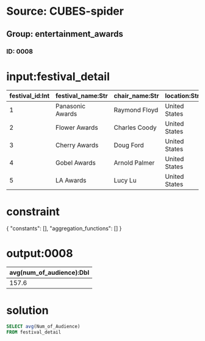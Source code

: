 # Source: CUBES-spider
## Group: entertainment_awards
### ID: 0008

# input:festival_detail

| festival_id:Int | festival_name:Str | chair_name:Str | location:Str | year:Int | num_of_audience:Int |
|---|---|---|---|---|---|
| 1 | Panasonic Awards | Raymond Floyd | United States | 2006 | 152 |
| 2 | Flower Awards | Charles Coody | United States | 2007 | 155 |
| 3 | Cherry Awards | Doug Ford | United States | 2007 | 160 |
| 4 | Gobel Awards | Arnold Palmer | United States | 2008 | 160 |
| 5 | LA Awards | Lucy Lu | United States | 2010 | 161 |

# constraint

{
  "constants": [],
  "aggregation_functions": []
}

# output:0008

| avg(num_of_audience):Dbl |
|---|
| 157.6 |

# solution

```sql
SELECT avg(Num_of_Audience)
FROM festival_detail
```
